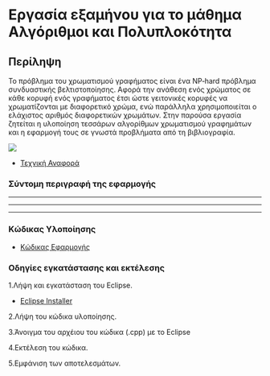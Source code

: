 # Εργασία εξαμήνου για το μάθημα Αλγόριθμοι και Πολυπλοκότητα


## Περίληψη


Το πρόβλημα του χρωματισμού γραφήματος είναι ένα NP‐hard πρόβλημα συνδυαστικής βελτιστοποίησης. Αφορά την ανάθεση ενός χρώματος σε κάθε κορυφή ενός γραφήματος έτσι ώστε γειτονικές κορυφές να χρωματίζονται με διαφορετικό χρώμα, ενώ παράλληλα χρησιμοποιείται ο ελάχιστος αριθμός διαφορετικών χρωμάτων. Στην παρούσα εργασία ζητείται η υλοποίηση τεσσάρων αλγορίθμων χρωματισμού γραφημάτων και η εφαρμογή τους σε γνωστά προβλήματα από τη βιβλιογραφία.

![](https://www.mathworks.com/matlabcentral/mlc-downloads/downloads/submissions/19218/versions/1/previews/matgraph/samples/html/coloring_01.PNG)


* [Τεχνική Αναφορά](./doc)

### Σύντομη περιγραφή της εφαρμογής

-----------
-----------
-----------

### Κώδικας Υλοποίησης

* [Κώδικας Εφαρμογής](./src)

### Οδηγίες εγκατάστασης και εκτέλεσης

1.Λήψη και εγκατάσταση του Eclipse.

* [Eclipse Installer](https://www.eclipse.org/downloads/packages/)

2.Λήψη του κώδικα υλοποίησης.

3.Άνοιγμα του αρχέιου του κώδικα (.cpp) με το Eclipse

4.Εκτέλεση του κώδικα.

5.Εμφάνιση των αποτελεσμάτων.
